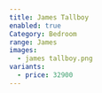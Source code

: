 ```yaml
---
title: James Tallboy
enabled: true
Category: Bedroom
range: James
images:
  - james tallboy.png
variants:
  - price: 32900
---
```


